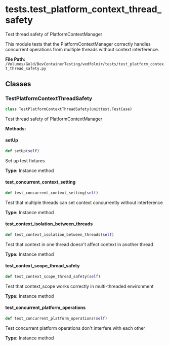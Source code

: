 # tests.test_platform_context_thread_safety

Test thread safety of PlatformContextManager

This module tests that the PlatformContextManager correctly handles
concurrent operations from multiple threads without context interference.

**File Path:** `/Volumes/Gold/DevContainerTesting/vedfolnir/tests/test_platform_context_thread_safety.py`

## Classes

### TestPlatformContextThreadSafety

```python
class TestPlatformContextThreadSafety(unittest.TestCase)
```

Test thread safety of PlatformContextManager

**Methods:**

#### setUp

```python
def setUp(self)
```

Set up test fixtures

**Type:** Instance method

#### test_concurrent_context_setting

```python
def test_concurrent_context_setting(self)
```

Test that multiple threads can set context concurrently without interference

**Type:** Instance method

#### test_context_isolation_between_threads

```python
def test_context_isolation_between_threads(self)
```

Test that context in one thread doesn't affect context in another thread

**Type:** Instance method

#### test_context_scope_thread_safety

```python
def test_context_scope_thread_safety(self)
```

Test that context_scope works correctly in multi-threaded environment

**Type:** Instance method

#### test_concurrent_platform_operations

```python
def test_concurrent_platform_operations(self)
```

Test concurrent platform operations don't interfere with each other

**Type:** Instance method

